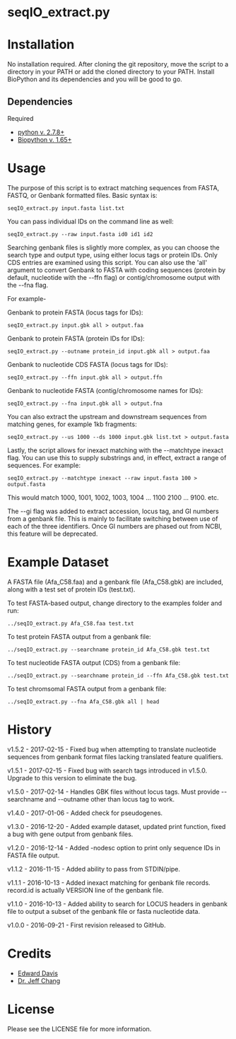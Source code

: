# seqIO\_extract.py


# Installation

No installation required. After cloning the git repository, move the script to a directory in your PATH or add the cloned directory to your PATH. Install BioPython and its dependencies and you will be good to go. 

## Dependencies

Required 

* [python v. 2.7.8+](https://www.python.org)
* [Biopython v. 1.65+](http://biopython.org/DIST/docs/install/Installation.html#sec12)

# Usage

The purpose of this script is to extract matching sequences from FASTA, FASTQ, or Genbank formatted files. Basic syntax is:

`seqIO_extract.py input.fasta list.txt`

You can pass individual IDs on the command line as well:

`seqIO_extract.py --raw input.fasta id0 id1 id2`

Searching genbank files is slightly more complex, as you can choose the search type and output type, using either locus tags or protein IDs. Only CDS entries are examined using this script. You can also use the 'all' argument to convert Genbank to FASTA with coding sequences (protein by default, nucleotide with the --ffn flag) or contig/chromosome output with the --fna flag.

For example-

Genbank to protein FASTA (locus tags for IDs):

`seqIO_extract.py input.gbk all > output.faa`

Genbank to protein FASTA (protein IDs for IDs):

`seqIO_extract.py --outname protein_id input.gbk all > output.faa`

Genbank to nucleotide CDS FASTA (locus tags for IDs):

`seqIO_extract.py --ffn input.gbk all > output.ffn`

Genbank to nucleotide FASTA (contig/chromosome names for IDs):

`seqIO_extract.py --fna input.gbk all > output.fna`

You can also extract the upstream and downstream sequences from matching genes, for example 1kb fragments:

`seqIO_extract.py --us 1000 --ds 1000 input.gbk list.txt > output.fasta`

Lastly, the script allows for inexact matching with the --matchtype inexact flag. You can use this to supply substrings and, in effect, extract a range of sequences. For example:

`seqIO_extract.py --matchtype inexact --raw input.fasta 100 > output.fasta`

This would match 1000, 1001, 1002, 1003, 1004 ... 1100 2100 ... 9100. etc.

The --gi flag was added to extract accession, locus tag, and GI numbers from a genbank file. This is mainly to facilitate switching between use of each of the three identifiers. Once GI numbers are phased out from NCBI, this feature will be deprecated.

# Example Dataset

A FASTA file (Afa\_C58.faa) and a genbank file (Afa\_C58.gbk) are included, along with a test set of protein IDs (test.txt).

To test FASTA-based output, change directory to the examples folder and run:

`../seqIO_extract.py Afa_C58.faa test.txt`

To test protein FASTA output from a genbank file:

`../seqIO_extract.py --searchname protein_id Afa_C58.gbk test.txt`

To test nucleotide FASTA output (CDS) from a genbank file:

`../seqIO_extract.py --searchname protein_id --ffn Afa_C58.gbk test.txt`

To test chromsomal FASTA output from a genbank file:

`../seqIO_extract.py --fna Afa_C58.gbk all | head`

# History

v1.5.2 - 2017-02-15 - Fixed bug when attempting to translate nucleotide sequences from genbank format files lacking translated feature qualifiers.

v1.5.1 - 2017-02-15 - Fixed bug with search tags introduced in v1.5.0. Upgrade to this version to eliminate the bug.

v1.5.0 - 2017-02-14 - Handles GBK files without locus tags. Must provide --searchname and --outname other than locus tag to work.

v1.4.0 - 2017-01-06 - Added check for pseudogenes.

v1.3.0 - 2016-12-20 - Added example dataset, updated print function, fixed a bug with gene output from genbank files.

v1.2.0 - 2016-12-14 - Added -nodesc option to print only sequence IDs in FASTA file output.

v1.1.2 - 2016-11-15 - Added ability to pass from STDIN/pipe.

v1.1.1 - 2016-10-13 - Added inexact matching for genbank file records. record.id is actually VERSION line of the genbank file.

v1.1.0 - 2016-10-13 - Added ability to search for LOCUS headers in genbank file to output a subset of the genbank file or fasta nucleotide data.

v1.0.0 - 2016-09-21 - First revision released to GitHub.

# Credits

* [Edward Davis](mailto:davised.dev@gmail.com)
* [Dr. Jeff Chang](mailto:changj@science.oregonstate.edu)

# License

Please see the LICENSE file for more information.
